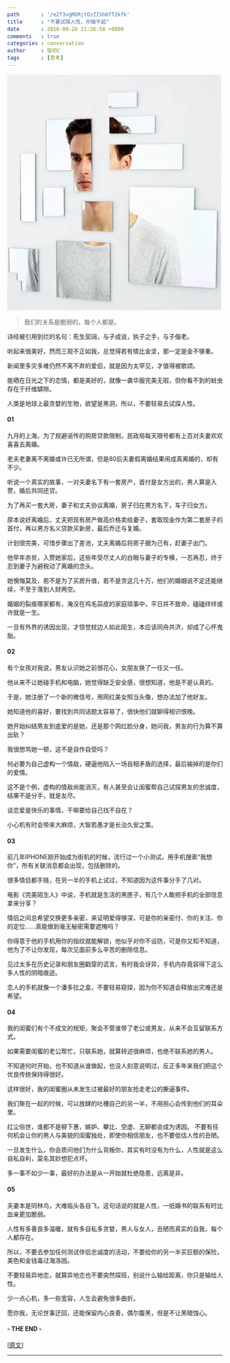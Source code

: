 ```yaml
---
path       : '/eZf3vgMORjtOzZISh8fT2kfk'
title      : "不要试探人性，你输不起"
date       : 2016-09-20 21:26:58 +0800
comments   : true
categories : conversation
author     : 饭叨C
tags       : [思考]
---
```


<img src="/images/2016/2016-09-20-212658.jpeg" width="500" />

> 我们的关系是脆弱的，每个人都是。

<!--more-->

诗经被引用到烂的名句：死生契阔，与子成说，执子之手，与子偕老。

听起来很美好，然而三观不正如我，总觉得若有情比金坚，那一定是金不够重。

新闻里多灾多难仍然不离不弃的爱侣，就是因为太罕见，才值得被歌颂。

能晒在日光之下的恋情，都是美好的，就像一袭华服完美无瑕，但你看不到的蛀虫存在于纤维罅隙。

人类是地球上最贪婪的生物，欲望是黑洞，所以，不要轻易去试探人性。

#### 01

九月的上海，为了规避谣传的购房贷款限制，民政局每天限号都有上百对夫妻欢欢喜喜去离婚。

老夫老妻离不离婚或许已无所谓，但是80后夫妻假离婚结果闹成真离婚的，却有不少。

听说一个真实的故事，一对夫妻名下有一套房产，首付是女方出的，男人算是入赘，婚后共同还贷。

为了再买一套大房，妻子和丈夫协议离婚，房子归在男方名下，车子归女方。

原本说好离婚后，丈夫把现有房产做高价格卖给妻子，套取现金作为第二套房子的首付，再以男方名义贷款买新房，最后乔迁与复婚。

计划很完美，可惜步骤出了差池，丈夫离婚后将房子据为己有，赶妻子出门。

他早年赤贫，入赘她家后，这些年受尽丈人的白眼与妻子的专横，一忍再忍，终于忍到妻子为避税动了离婚的念头。

她懊悔莫及，若不是为了买房升值，若不是贪这几十万，他们的婚姻说不定还能继续，不至于落到人财两空。

婚姻的裂痕哪家都有，淹没在鸡毛蒜皮的家庭琐事中，平日并不致命，磕磕绊绊或许就是一生。

一旦有外界的诱因出现，才惊觉枕边人如此陌生，本应该同舟共济，却成了心怀鬼胎。

#### 02

有个女孩对我说，男友认识她之前很花心，女朋友换了一任又一任。

他从来不让她碰手机和电脑，她觉得缺乏安全感，很想知道，他是不是认真的。

于是，她注册了一个新的微信号，用网红美女照当头像，想办法加了他好友。

她知道他的喜好，要找到共同话题太容易了，很快他们就聊得相识恨晚。

她开始纠结男友到底爱的是她，还是那个网红脸分身，她问我，男友的行为算不算出轨？

我很想骂她一顿，这不是自作自受吗？

何必要为自己虚构一个情敌，硬逼他陷入一场自相矛盾的选择，最后输掉的是你们的爱情。

这不是个例，虚构的情敌尚能消灭，有人甚至会让闺蜜帮自己试探男友的忠诚度，结果不是分手，就是友尽。

谈恋爱是快乐的事情，干嘛要给自己找不自在？

小心机有时会带来大麻烦，大智若愚才是长治久安之策。

#### 03

前几年IPHONE刚开始成为街机的时候，流行过一个小测试，用手机搜索“我想你”，所有关联消息都会出现，包括删除的。

很多情侣都手贱，在另一半的手机上试过，不知道因为这件事分手了几对。

电影《完美陌生人》中说，手机就是生活的黑匣子，有几个人敢把手机的全部信息拿来分享？

情侣之间总希望交换更多亲密，来证明爱得够深，可是你的亲密付、你的关注、你的定位……真能做到毫无秘密需要遮掩吗？

你得意于他的手机用你的指纹就能解锁，他似乎对你不设防，可是你又知不知道，他为了不让你发现，每次见面前多么辛苦的删除信息。

见过太多在历史记录和朋友圈戳穿的谎言，有时我会讶异，手机内存竟容得下这么多人性的阴暗痕迹。

恋人的手机就像一个潘多拉之盒，不要轻易窥探，因为你不知道会释放出灾难还是希望。

#### 04

我的闺蜜们有个不成文的规矩，聚会不管谁带了老公或男友，从来不会互留联系方式。

如果需要闺蜜的老公帮忙，只联系她，就算转述很麻烦，也绝不联系她的男人。

不知道何时开始，也不知道从谁做起，也没人刻意说明过，反正多年来我们把这个优良传统保持得很好。

这样很好，我的闺蜜圈从未发生过被最好的朋友抢走老公的撕逼事件。

我们聚在一起的时候，可以放肆的吐槽自己的另一半，不用担心会传到他们的耳朵里。

红尘俗世，谁都不是柳下惠，嫉妒、攀比、空虚、无聊都会成为诱因。
不要有任何机会让你的男人与美貌的闺蜜独处，即使你相信朋友，也不要低估人性的丑陋。

一旦发生什么，你会质问他们为什么背叛你，其实有时没有为什么，人性就是这么自私自利，莫名其妙想犯点坏。

多一事不如少一事，最好的办法是从一开始就杜绝隐患，远离是非。

#### 05

夫妻本是同林鸟，大难临头各自飞，这句话说的就是人性，一纸婚书的联系有时比血亲更加脆弱。

人性有多善良多温暖，就有多自私多贪婪，男人与女人，丑陋而真实的自我，每个人都存在。

所以，不要去参加任何测试伴侣忠诚度的活动，不要给你的另一半买巨额的保险，美色和金钱毒过海洛因。

不要轻易异地恋，就算异地恋也不要突然探班，别说什么输给距离，你只是输给人性。

少一点心机，多一些宽容，人生会避免很多曲折。

愿你我，无论世事迂回，还能保留内心良善，偶尔腹黑，但是不让黑暗蚀心。

#### - THE END -

[<a target="_blank" href="http://mp.weixin.qq.com/s?__biz=MzAxNTA3MDUwNA==&mid=2651594879&idx=2&sn=05e4c6302c2d40c47b5e8b83ddf7625a&chksm=80712438b706ad2e6aa1811cd7ab6f56cba37fe8a2d1a6899d743bf646a416aba23806ff08d6&scene=0#rd">原文</a>]

***
